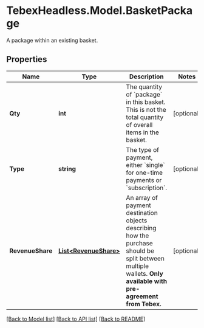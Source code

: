 # TebexHeadless.Model.BasketPackage
A package within an existing basket.

## Properties

Name | Type | Description | Notes
------------ | ------------- | ------------- | -------------
**Qty** | **int** | The quantity of &#x60;package&#x60; in this basket. This is not the total quantity of overall items in the basket. | [optional] 
**Type** | **string** | The type of payment, either &#x60;single&#x60; for one-time payments or &#x60;subscription&#x60;. | [optional] 
**RevenueShare** | [**List&lt;RevenueShare&gt;**](RevenueShare.md) | An array of payment destination objects describing how the purchase should be split between multiple wallets. **Only available with pre-agreement from Tebex.** | [optional] 

[[Back to Model list]](../README.md#documentation-for-models) [[Back to API list]](../README.md#documentation-for-api-endpoints) [[Back to README]](../README.md)

